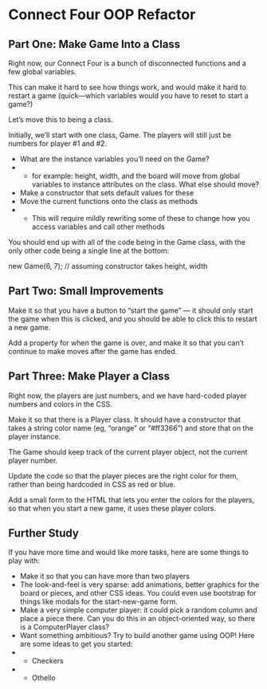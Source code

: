 # Connect Four OOP Refactor

## Part One: Make Game Into a Class

Right now, our Connect Four is a bunch of disconnected functions and a few global variables.

This can make it hard to see how things work, and would make it hard to restart a game (quick—which variables would you have to reset to start a game?)

Let’s move this to being a class.

Initially, we’ll start with one class, Game. The players will still just be numbers for player #1 and #2.

- What are the instance variables you’ll need on the Game?
- - for example: height, width, and the board will move from global variables to instance attributes on the class. What else should move?
- Make a constructor that sets default values for these
- Move the current functions onto the class as methods
- - This will require mildly rewriting some of these to change how you access variables and call other methods

You should end up with all of the code being in the Game class, with the only other code being a single line at the bottom:

new Game(6, 7); // assuming constructor takes height, width

## Part Two: Small Improvements

Make it so that you have a button to “start the game” — it should only start the game when this is clicked, and you should be able to click this to restart a new game.

Add a property for when the game is over, and make it so that you can’t continue to make moves after the game has ended.

## Part Three: Make Player a Class

Right now, the players are just numbers, and we have hard-coded player numbers and colors in the CSS.

Make it so that there is a Player class. It should have a constructor that takes a string color name (eg, “orange” or “#ff3366”) and store that on the player instance.

The Game should keep track of the current player object, not the current player number.

Update the code so that the player pieces are the right color for them, rather than being hardcoded in CSS as red or blue.

Add a small form to the HTML that lets you enter the colors for the players, so that when you start a new game, it uses these player colors.

## Further Study

If you have more time and would like more tasks, here are some things to play with:

- Make it so that you can have more than two players
- The look-and-feel is very sparse: add animations, better graphics for the board or pieces, and other CSS ideas. You could even use bootstrap for things like modals for the start-new-game form.
- Make a very simple computer player: it could pick a random column and place a piece there. Can you do this in an object-oriented way, so there is a ComputerPlayer class?
- Want something ambitious? Try to build another game using OOP! Here are some ideas to get you started:
- - Checkers
- - Othello
